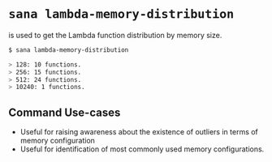 # `sana lambda-memory-distribution`

is used to get the Lambda function distribution by memory size.

```sh
$ sana lambda-memory-distribution

> 128: 10 functions.
> 256: 15 functions.
> 512: 24 functions.
> 10240: 1 functions.
```

## Command Use-cases

- Useful for raising awareness about the existence of outliers in terms of memory configuration
- Useful for identification of most commonly used memory configurations.
